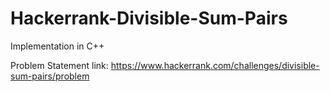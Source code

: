 # Hackerrank-Divisible-Sum-Pairs

Implementation in C++




Problem Statement link: https://www.hackerrank.com/challenges/divisible-sum-pairs/problem
